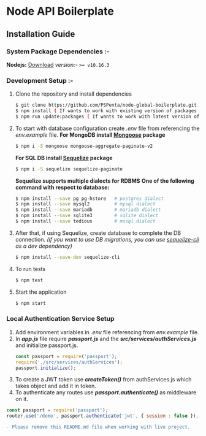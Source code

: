 # Node API Boilerplate

## Installation Guide

### System Package Dependencies :-
 **Nodejs:** [Download](https://nodejs.org/en/download/)
_version:-_ `>= v10.16.3`

### Development Setup :-
1. Clone the repository and install dependencies
	 ```bash
	 $ git clone https://github.com/PSPenta/node-global-boilerplate.git
	 $ npm install ( If wants to work with existing version of packages )
	 $ npm run update:packages ( If wants to work with latest version of packages )
	```
2. To start with database configuration create *.env* file from referencing the *env.example* file.
	**For MongoDB install [Mongoose](https://mongoosejs.com/) package**
	```bash
	$ npm i -S mongoose mongoose-aggregate-paginate-v2
	```

	**For SQL DB install [Sequelize](https://sequelize.org/v5/) package**
	```bash
	$ npm i -S sequelize sequelize-paginate
	```

	**Sequelize supports multiple dialects for RDBMS**
	**One of the following command with respect to database:**
	```bash
	$ npm install --save pg pg-hstore 	# postgres dialect
	$ npm install --save mysql2 		# mysql dialect
	$ npm install --save mariadb 		# mariadb dialect
	$ npm install --save sqlite3 		# sqlite dialect
	$ npm install --save tedious 		# mssql dialect
	```
3. After that, if using Sequelize, create database to complete the DB connection. *(if you want to use DB migrations, you can use [sequelize-cli](https://sequelize.org/master/manual/migrations.html) as a dev dependency)*
	```bash
	$ npm install --save-dev sequelize-cli
	```

4. To run tests
	```bash
	$ npm test
	```
5. Start the application
	```bash
	$ npm start
	```

### Local Authentication Service Setup
1. Add environment variables in *.env* file referencing from *env.example* file.
2. In ***app.js*** file require ***passport.js*** and the ***src/services/authServices.js*** and initialize passport.js.
	```js
	const passport = require('passport');
	require('./src/services/authServices');
	passport.initialize();
	```
3. To create a JWT token use ***createToken()*** from authServices.js which takes object and add it in token.
4. To authenticate any routes use ***passport.authenticate()*** as middleware on it.
```js
const passport = require('passport');
router.use('/demo', passport.authenticate('jwt', { session : false }), (req, res) => {});
```

```diff
- Please remove this README.md file when working with live project.
```
